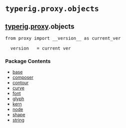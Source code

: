 

<a name="typerig.proxy.objects"></a>

# `typerig.proxy.objects`


<h2><a href="./typerig.html">typerig</a>.<a href="./typerig.proxy.html">proxy</a>.objects</h2> <div class="module">  <div class="docstring">

<pre class="doc" markdown="0">from proxy import __version__ as current_ver

__version__ = current_ver</pre>

</div>  <div class="modules"><h3>Package Contents</h3><ul class="list"><li><a href="./typerig.proxy.objects.base.html">base</a></li><li><a href="./typerig.proxy.objects.composer.html">composer</a></li><li><a href="./typerig.proxy.objects.contour.html">contour</a></li><li><a href="./typerig.proxy.objects.curve.html">curve</a></li><li><a href="./typerig.proxy.objects.font.html">font</a></li><li><a href="./typerig.proxy.objects.glyph.html">glyph</a></li><li><a href="./typerig.proxy.objects.kern.html">kern</a></li><li><a href="./typerig.proxy.objects.node.html">node</a></li><li><a href="./typerig.proxy.objects.shape.html">shape</a></li><li><a href="./typerig.proxy.objects.string.html">string</a></li></ul></div></div>
